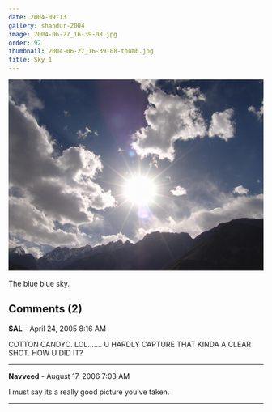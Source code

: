 ```yaml
---
date: 2004-09-13
gallery: shandur-2004
image: 2004-06-27_16-39-08.jpg
order: 92
thumbnail: 2004-06-27_16-39-08-thumb.jpg
title: Sky 1
---
```


![Sky 1](./2004-06-27_16-39-08.jpg)

The blue blue sky.

<div id="comments">

## Comments (2)

**SAL** - April 24, 2005  8:16 AM

COTTON CANDYC. LOL....... U HARDLY CAPTURE THAT KINDA A CLEAR SHOT. HOW U DID IT?

---

**Navveed** - August 17, 2006  7:03 AM

I must say its a really good picture you've taken.

---

</div>